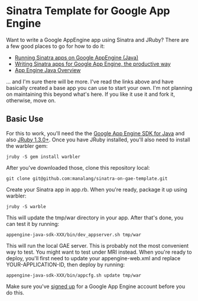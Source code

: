 Sinatra Template for Google App Engine
=====================================

Want to write a Google AppEngine app using Sinatra and JRuby?  There are a few good places to go for how to do it:

 * [Running Sinatra apps on Google AppEngine (Java)](http://blog.bigcurl.de/2009/04/running-sinatra-apps-on-google.html)
 * [Writing Sinatra apps for Google App Engine, the productive way](http://dev.massivebraingames.com/past/2009/4/15/writing_sinatra_apps_for_google/)
 * [App Engine Java Overview](http://code.google.com/appengine/docs/java/overview.html)

... and I'm sure there will be more.  I've read the links above and have basically created a base app you can use to start your own.  I'm not planning on maintaining this beyond what's here.  If you like it use it and fork it, otherwise, move on.

Basic Use
---------

For this to work, you'll need the the [Google App Engine SDK for Java](http://code.google.com/appengine/downloads.html#Google_App_Engine_SDK_for_Java) and also [JRuby 1.3.0+](http://jruby.org).  Once you have JRuby installed, you'll also need to install the warbler gem:

	jruby -S gem install warbler

After you've downloaded those, clone this repository local:

	git clone git@github.com:manalang/sinatra-on-gae-template.git
	
Create your Sinatra app in app.rb.  When you're ready, package it up using warbler:

	jruby -S warble
	
This will update the tmp/war directory in your app.  After that's done, you can test it by running:

	appengine-java-sdk-XXX/bin/dev_appserver.sh tmp/war
	
This will run the local GAE server.  This is probably not the most convenient way to test.  You might want to test under MRI instead.  When you're ready to deploy, you'll first need to update your appengine-web.xml and replace YOUR-APPLICATION-ID, then deploy by running:

	appengine-java-sdk-XXX/bin/appcfg.sh update tmp/war
	
Make sure you've [signed up](http://appengine.google.com/) for a Google App Engine account before you do this.